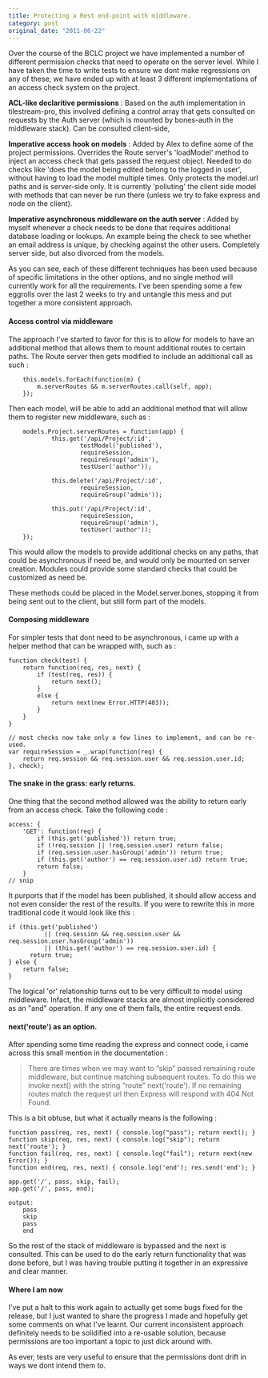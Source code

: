 ```yaml
---
title: Protecting a Rest end-point with middleware.
category: post
original_date: "2011-06-22"
---
```

Over the course of the BCLC project we have implemented a number of different permission checks that need to operate on the server level. While I have taken the time to write tests to ensure we dont make regressions on any of these, we have ended up with at least 3 different implementations of an access check system on the project.

__ACL-like declaritive permissions__
:    Based on the auth implementation in tilestream-pro, this involved defining a control array that gets consulted on requests by the Auth server (which is mounted by bones-auth in the middleware stack). Can be consulted client-side,

__Imperative access hook on models__
:    Added by Alex to define some of the project permissions. Overrides the Route server's 'loadModel' method to inject an access check that gets passed the request object. Needed to do checks like 'does the model being edited belong to the logged in user', without having to load the model multiple times. Only protects the model.url paths and is server-side only. It is currently 'polluting' the client side model with methods that can never be run there (unless we try to fake express and node on the client).

__Imperative asynchronous middleware on the auth server__
:    Added by myself whenever a check needs to be done that requires additional database loading or lookups. An example being the check to see whether an email address is unique, by checking against the other users. Completely server side, but also divorced from the models.

As you can see, each of these different techniques has been used because of specific limitations in the other options, and no single method will currently work for all the requirements. I've been spending some a few eggrolls over the last 2 weeks to try and untangle this mess and put together a more consistent approach.

#### Access control via middleware

The approach I've started to favor for this is to allow for models to have an additional method that allows them to mount additional routes to certain paths. The Route server then gets modified to include an additional call as such :

        this.models.forEach(function(m) {
            m.serverRoutes && m.serverRoutes.call(self, app);
        });

Then each model, will be able to add an additional method that will allow them to register new middleware, such as : 
   
        models.Project.serverRoutes = function(app) {
                this.get('/api/Project/:id', 
                        testModel('published'), 
                        requireSession,
                        requireGroup('admin'),
                        testUser('author'));
            
                this.delete('/api/Project/:id',
                        requireSession,
                        requireGroup('admin'));
                
                this.put('/api/Project/:id',
                        requireSession,
                        requireGroup('admin'),
                        testUser('author'));
        });
        
This would allow the models to provide additional checks on any paths, that could be asynchronous if need be, and would only be mounted on server creation. Modules could provide some standard checks that could be customized as need be.

These methods could be placed in the Model.server.bones, stopping it from being sent out to the client, but still form part of the models. 

#### Composing middleware

For simpler tests that dont need to be asynchronous, i came up with a helper method that can be wrapped with, such as : 


    function check(test) {
        return function(req, res, next) {
            if (test(req, res)) {
                return next();
            }
            else {
                return next(new Error.HTTP(403));
            }
        }
    }

    // most checks now take only a few lines to implement, and can be re-used.
    var requireSession = _.wrap(function(req) {
        return req.session && req.session.user && req.session.user.id;
    }, check);

#### The snake in the grass: early returns.

One thing that the second method allowed was the ability to return early from an access check. Take the following code :

    access: {
        'GET': function(req) {
            if (this.get('published')) return true;
            if (!req.session || !req.session.user) return false;
            if (req.session.user.hasGroup('admin')) return true;
            if (this.get('author') == req.session.user.id) return true;
            return false;
        }
    // snip

It purports that if the model has been published, it should allow access and not even consider the rest of the results. If you were to rewrite this in more traditional code it would look like this :

    if (this.get('published') 
              || (req.session && req.session.user && req.session.user.hasGroup('admin'))
              || (this.get('author') == req.session.user.id) {
          return true;
    } else {
        return false;
    }
    
The logical 'or' relationship turns out to be very difficult to model using middleware. Infact, the middleware stacks are almost implicitly considered as an "and" operation. If any one of them fails, the entire request ends.


#### next('route') as an option.

After spending some time reading the express and connect code, i came across this small mention in the documentation :

<blockquote>There are times when we may want to “skip” passed remaining route middleware, but continue matching subsequent routes. To do this we invoke next() with the string “route” next('route'). If no remaining routes match the request url then Express will respond with 404 Not Found.</blockquote>

This is a bit obtuse, but what it actually means is the following :

    function pass(req, res, next) { console.log("pass"); return next(); }   
    function skip(req, res, next) { console.log("skip"); return next('route'); }
    function fail(req, res, next) { console.log("fail"); return next(new Error()); }
    function end(req, res, next) { console.log('end'); res.send('end'); }
    
    app.get('/', pass, skip, fail);
    app.get('/', pass, end);
    
    output: 
        pass
        skip
        pass
        end

So the rest of the stack of middleware is bypassed and the next is consulted. This can be used to do the early return functionality that was done before, but I was having trouble putting it together in an expressive and clear manner.

#### Where I am now

I've put a halt to this work again to actually get some bugs fixed for the release, but I just wanted to share the progress I made and hopefully get some comments on what I've learnt. Our current inconsistent approach definitely needs to be solidified into a re-usable solution, because permissions are too important a topic to just dick around with.

As ever, tests are very useful to ensure that the permissions dont drift in ways we dont intend them to.

